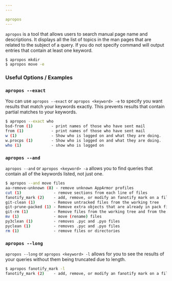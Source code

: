 ```yaml
---
---

apropos
---
```

`apropos`  is a tool that allows users to search manual page name and descriptions. It displays all the list of topics in the man pages that are related to the subject of a query. If you do not specify command will output entries that contain at least one keyword.

~~~ bash
$ apropos mkdir
$ apropos move -e
~~~

<!--more-->

### Useful Options / Examples

### `apropos --exact`

You can use `apropos --exact` or `apropos <keyword> -e` to specify you want results that match your keywords exactly. This prevents results that contain partial matches to your keywords.

~~~ bash
$ apropos --exact who
bsd-from (1)        - print names of those who have sent mail
from (1)            - print names of those who have sent mail
w (1)               - Show who is logged on and what they are doing.
w.procps (1)        - Show who is logged on and what they are doing.
who (1)             - show who is logged on
~~~




### `apropos --and`

`apropos --and` or `apropos <keyword> -a` allows you to find queries that contain all of the keywords listed, not just one.

~~~ bash
$ apropos --and move files
aa-remove-unknown (8) - remove unknown AppArmor profiles
cut (1)              - remove sections from each line of files
fanotify_mark (2)    - add, remove, or modify an fanotify mark on a filesyste...
git-clean (1)        - Remove untracked files from the working tree
git-prune-packed (1) - Remove extra objects that are already in pack files
git-rm (1)           - Remove files from the working tree and from the index
mv (1)               - move (rename) files
py3clean (1)         - removes .pyc and .pyo files
pyclean (1)          - removes .pyc and .pyo files
rm (1)               - remove files or directories
~~~

### `apropos --long`

`apropos --long` or `apropos <keyword> -l` allows for you to see the results of your queries without them being truncated due to length.

~~~bash
$ apropos fanotify_mark -l
fanotify_mark (2)    - add, remove, or modify an fanotify mark on a filesystem object
~~~

